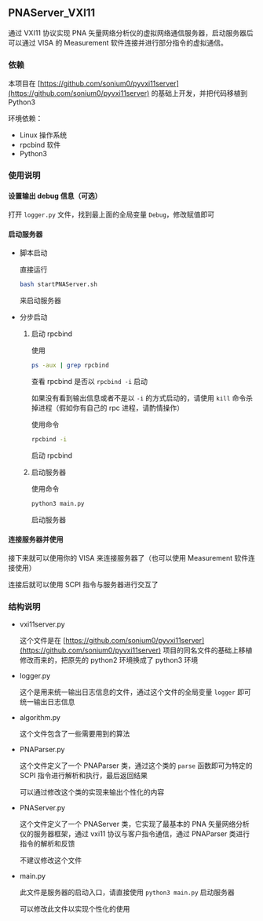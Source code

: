 ## PNAServer_VXI11

通过 VXI11 协议实现 PNA 矢量网络分析仪的虚拟网络通信服务器，启动服务器后可以通过 VISA 的 Measurement 软件连接并进行部分指令的虚拟通信。



### 依赖

本项目在 [https://github.com/sonium0/pyvxi11server](https://github.com/sonium0/pyvxi11server) 的基础上开发，并把代码移植到 Python3

环境依赖：

- Linux 操作系统
- rpcbind 软件
- Python3



### 使用说明

#### 设置输出 debug 信息（可选）

打开 `logger.py` 文件，找到最上面的全局变量 `Debug`，修改赋值即可

#### 启动服务器

- 脚本启动

  直接运行

  ```bash
  bash startPNAServer.sh
  ```

  来启动服务器

- 分步启动

  1. 启动 rpcbind

     使用
     ```bash
     ps -aux | grep rpcbind
     ```
     查看 rpcbind 是否以 `rpcbind -i` 启动

     如果没有看到输出信息或者不是以 `-i` 的方式启动的，请使用 `kill` 命令杀掉进程（假如你有自己的 rpc 进程，请酌情操作）

     使用命令
     ```bash
     rpcbind -i
     ```
     启动 rpcbind

  2. 启动服务器

     使用命令
     ```bash
     python3 main.py
     ```
     启动服务器

#### 连接服务器并使用

接下来就可以使用你的 VISA 来连接服务器了（也可以使用 Measurement 软件连接使用）

连接后就可以使用 SCPI 指令与服务器进行交互了



### 结构说明

- vxi11server.py

  这个文件是在 [https://github.com/sonium0/pyvxi11server](https://github.com/sonium0/pyvxi11server) 项目的同名文件的基础上移植修改而来的，把原先的 python2 环境换成了 python3 环境

- logger.py

  这个是用来统一输出日志信息的文件，通过这个文件的全局变量 `logger` 即可统一输出日志信息

- algorithm.py

  这个文件包含了一些需要用到的算法

- PNAParser.py

  这个文件定义了一个 PNAParser 类，通过这个类的 `parse` 函数即可为特定的 SCPI 指令进行解析和执行，最后返回结果

  可以通过修改这个类的实现来输出个性化的内容

- PNAServer.py

  这个文件定义了一个 PNAServer 类，它实现了最基本的 PNA 矢量网络分析仪的服务器框架，通过 vxi11 协议与客户指令通信，通过 PNAParser 类进行指令的解析和反馈

  不建议修改这个文件

- main.py

  此文件是服务器的启动入口，请直接使用 `python3 main.py` 启动服务器

  可以修改此文件以实现个性化的使用
